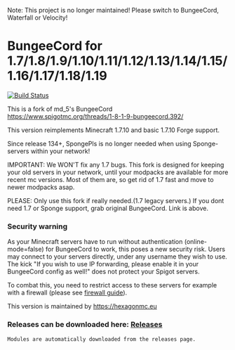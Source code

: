 Note: This project is no longer maintained! Please switch to BungeeCord, Waterfall or Velocity!


BungeeCord for 1.7/1.8/1.9/1.10/1.11/1.12/1.13/1.14/1.15/1.16/1.17/1.18/1.19
==========
[![Build Status](https://travis-ci.org/HexagonMC/BungeeCord.svg?branch=master)](https://travis-ci.org/HexagonMC/BungeeCord)

This is a fork of md_5's BungeeCord  
https://www.spigotmc.org/threads/1-8-1-9-bungeecord.392/

This version reimplements Minecraft 1.7.10 and basic 1.7.10 Forge support.

Since release 134+, SpongePls is no longer needed when using Sponge-servers within your network!

IMPORTANT: We WON'T fix any 1.7 bugs. 
This fork is designed for keeping your old servers in your network, until your modpacks are available for more recent mc versions.
Most of them are, so get rid of 1.7 fast and move to newer modpacks asap.

PLEASE: Only use this fork if really needed.(1.7 legacy servers.) If you dont need 1.7 or Sponge support, grab original BungeeCord. Link is above.


### Security warning

As your Minecraft servers have to run without authentication (online-mode=false) for BungeeCord to work, this poses a new security risk. Users may connect to your servers directly, under any username they wish to use. The kick "If you wish to use IP forwarding, please enable it in your BungeeCord config as well!" does not protect your Spigot servers.

To combat this, you need to restrict access to these servers for example with a firewall (please see [firewall guide](https://www.spigotmc.org/wiki/firewall-guide/)).


This version is maintained by https://hexagonmc.eu

### Releases can be downloaded here: [Releases](https://github.com/HexagonMC/BungeeCord/releases)
```
Modules are automatically downloaded from the releases page.
```
